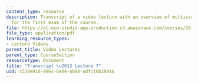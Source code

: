 ```yaml
---
content_type: resource
description: Transcript of a video lecture with an overview of multivariate calculus
  for the first exam of the course.
file: https://ol-ocw-studio-app-production.s3.amazonaws.com/courses/18-02-multivariable-calculus-fall-2007/c538e91d996c6e84a080adfc16b28916_18_022007L07.pdf
file_type: application/pdf
learning_resource_types:
- Lecture Videos
parent_title: Video Lectures
parent_type: CourseSection
resourcetype: Document
title: "Transcript \u2013 Lecture 7"
uid: c538e91d-996c-6e84-a080-adfc16b28916
---
```

